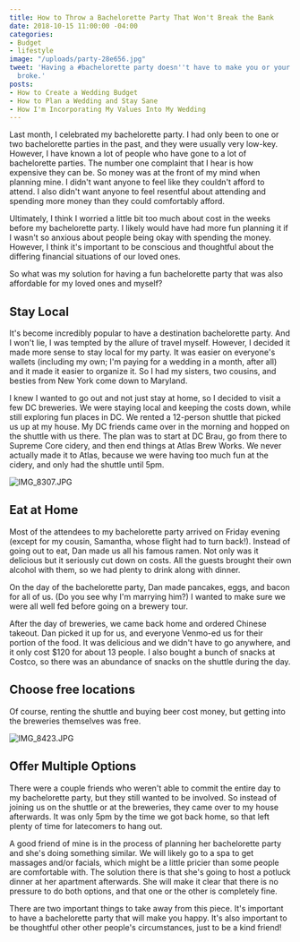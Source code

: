 ```yaml
---
title: How to Throw a Bachelorette Party That Won't Break the Bank
date: 2018-10-15 11:00:00 -04:00
categories:
- Budget
- lifestyle
image: "/uploads/party-28e656.jpg"
tweet: 'Having a #bachelorette party doesn''t have to make you or your friends go
  broke.'
posts:
- How to Create a Wedding Budget
- How to Plan a Wedding and Stay Sane
- How I'm Incorporating My Values Into My Wedding
---
```


Last month, I celebrated my bachelorette party. I had only been to one or two bachelorette parties in the past, and they were usually very low-key. However, I have known a lot of people who have gone to a lot of bachelorette parties. The number one complaint that I hear is how expensive they can be. So money was at the front of my mind when planning mine. I didn't want anyone to feel like they couldn't afford to attend. I also didn't want anyone to feel resentful about attending and spending more money than they could comfortably afford.

Ultimately, I think I worried a little bit too much about cost in the weeks before my bachelorette party. I likely would have had more fun planning it if I wasn't so anxious about people being okay with spending the money. However, I think it's important to be conscious and thoughtful about the differing financial situations of our loved ones.

So what was my solution for having a fun bachelorette party that was also affordable for my loved ones and myself?

## Stay Local

It's become incredibly popular to have a destination bachelorette party. And I won't lie, I was tempted by the allure of travel myself. However, I decided it made more sense to stay local for my party. It was easier on everyone's wallets (including my own; I'm paying for a wedding in a month, after all) and it made it easier to organize it. So I had my sisters, two cousins, and besties from New York come down to Maryland. 

I knew I wanted to go out and not just stay at home, so I decided to visit a few DC breweries. We were staying local and keeping the costs down, while still exploring fun places in DC. We rented a 12-person shuttle that picked us up at my house. My DC friends came over in the morning and hopped on the shuttle with us there. The plan was to start at DC Brau, go from there to Supreme Core cidery, and then end things at Atlas Brew Works. We never actually made it to Atlas, because we were having too much fun at the cidery, and only had the shuttle until 5pm.

![IMG_8307.JPG](/uploads/IMG_8307.JPG)

## Eat at Home

Most of the attendees to my bachelorette party arrived on Friday evening (except for my cousin, Samantha, whose flight had to turn back!). Instead of going out to eat, Dan made us all his famous ramen. Not only was it delicious but it seriously cut down on costs. All the guests brought their own alcohol with them, so we had plenty to drink along with dinner. 

On the day of the bachelorette party, Dan made pancakes, eggs, and bacon for all of us. (Do you see why I'm marrying him?) I wanted to make sure we were all well fed before going on a brewery tour. 

After the day of breweries, we came back home and ordered Chinese takeout. Dan picked it up for us, and everyone Venmo-ed us for their portion of the food. It was delicious and we didn't have to go anywhere, and it only cost $120 for about 13 people. I also bought a bunch of snacks at Costco, so there was an abundance of snacks on the shuttle during the day.

## Choose free locations

Of course, renting the shuttle and buying beer cost money, but getting into the breweries themselves was free.

![IMG_8423.JPG](/uploads/IMG_8423.JPG)

## Offer Multiple Options

There were a couple friends who weren't able to commit the entire day to my bachelorette party, but they still wanted to be involved. So instead of joining us on the shuttle or at the breweries, they came over to my house afterwards. It was only 5pm by the time we got back home, so that left plenty of time for latecomers to hang out.

A good friend of mine is in the process of planning her bachelorette party and she's doing something similar. We will likely go to a spa to get massages and/or facials, which might be a little pricier than some people are comfortable with. The solution there is that she's going to host a potluck dinner at her apartment afterwards. She will make it clear that there is no pressure to do both options, and that one or the other is completely fine.

There are two important things to take away from this piece. It's important to have a bachelorette party that will make you happy. It's also important to be thoughtful other other people's circumstances, just to be a kind friend!